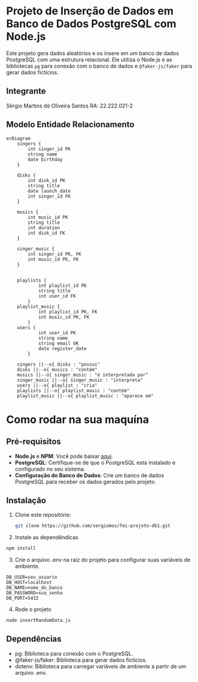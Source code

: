 # Projeto de Inserção de Dados em Banco de Dados PostgreSQL com Node.js
Este projeto gera dados aleatórios e os insere em um banco de dados PostgreSQL com uma estrutura relacional. Ele utiliza o Node.js e as bibliotecas `pg` para conexão com o banco de dados e `@faker-js/faker` para gerar dados fictícios.

## Integrante
Sérgio Martins de Oliveira Santos RA: 22.222.021-2

## Modelo Entidade Relacionamento

```mermaid
erDiagram
    singers {
        int singer_id PK
        string name
        date birthday
    }

    disks {
        int disk_id PK
        string title
        date launch_date
        int singer_id FK
    }

    musics {
        int music_id PK
        string title
        int duration
        int disk_id FK
    }

    singer_music {
        int singer_id PK, FK
        int music_id PK, FK
    }


    playlists {
            int playlist_id PK
            string title
            int user_id FK
        }
    playlist_music {
            int playlist_id PK, FK
            int music_id PK, FK
        }
    users {
            int user_id PK
            string name
            string email UK
            date register_date
        }

    singers ||--o{ disks : "possui"
    disks ||--o{ musics : "contém"
    musics ||--o{ singer_music : "é interpretada por"
    singer_music ||--o{ singer_music : "interpreta"
    users ||--o{ playlist : "cria"
    playlists ||--o{ playlist_music : "contém"
    playlist_music ||--o{ playlist_music : "aparece em"
```

# Como rodar na sua maquína

## Pré-requisitos

- **Node.js** e **NPM**: Você pode baixar [aqui](https://nodejs.org/).
- **PostgreSQL**: Certifique-se de que o PostgreSQL está instalado e configurado no seu sistema.
- **Configuração do Banco de Dados**: Crie um banco de dados PostgreSQL para receber os dados gerados pelo projeto.

## Instalação

1. Clone este repositório:

   ```bash
   git clone https://github.com/sergiomos/fei-projeto-db1.git
   ```
2. Instale as dependêndicas 

```bash
npm install
```

3. Crie o arquivo .env na raiz do projeto para configurar suas variáveis de ambiente.

```
DB_USER=seu_usuario
DB_HOST=localhost
DB_NAME=nome_do_banco
DB_PASSWORD=sua_senha
DB_PORT=5432
```

4. Rode o projeto

```bash
node insertRandomData.js
```

## Dependências
- pg: Biblioteca para conexão com o PostgreSQL.
- @faker-js/faker: Biblioteca para gerar dados fictícios.
- dotenv: Biblioteca para carregar variáveis de ambiente a partir de um arquivo .env.



